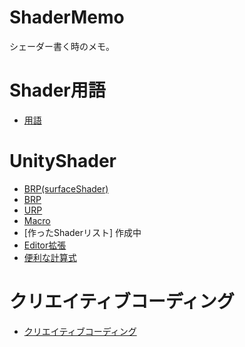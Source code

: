 # ShaderMemo
シェーダー書く時のメモ。

# Shader用語
* [用語](https://github.com/ayaha401/ShaderMemo/wiki/%E7%94%A8%E8%AA%9E)

# UnityShader
* [BRP(surfaceShader)](https://github.com/ayaha401/ShaderMemo/wiki/BRP%28surfaceShader%29)
* [BRP](https://github.com/ayaha401/ShaderMemo/wiki/BRP)
* [URP](https://github.com/ayaha401/ShaderMemo/wiki/URP)
* [Macro](https://github.com/ayaha401/ShaderMemo/wiki/Macro)
* [作ったShaderリスト] 作成中
* [Editor拡張](https://github.com/ayaha401/ShaderMemo/wiki/Editor%E6%8B%A1%E5%BC%B5)
* [便利な計算式](https://github.com/ayaha401/ShaderMemo/wiki/%E4%BE%BF%E5%88%A9%E3%81%AA%E8%A8%88%E7%AE%97%E5%BC%8F)

# クリエイティブコーディング
* [クリエイティブコーディング](https://github.com/ayaha401/ShaderMemo/wiki/%E3%82%AF%E3%83%AA%E3%82%A8%E3%82%A4%E3%83%86%E3%82%A3%E3%83%96%E3%82%B3%E3%83%BC%E3%83%87%E3%82%A3%E3%83%B3%E3%82%B0)
